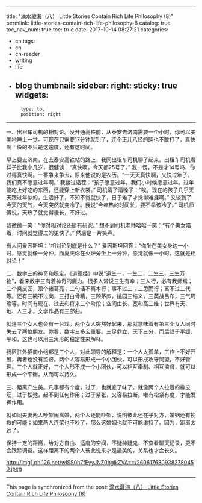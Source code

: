 
---
title: "滴水藏海（八） Little Stories Contain Rich Life Philosophy (8)"
permlink: little-stories-contain-rich-life-philosophy-8
catalog: true
toc_nav_num: true
toc: true
date: 2017-10-14 08:27:21
categories:
- cn
tags:
- cn
- cn-reader
- writing
- life
- blog
thumbnail: 
sidebar:
    right:
        sticky: true
widgets:
    -
        type: toc
        position: right
---


一、出租车司机的相对论。没开通高铁前，从泰安去济南需要一个小时，你可以美美地睡上一觉。可现在只需要17分钟就到了，连个正儿八经的盹也不敢打了。真快啊！快的不只是这速度，还有这时间。

早上要去济南，在去泰安高铁站的路上，我同出租车司机聊了起来。出租车司机看样子比我小几岁，很健谈：“真快啊，今天都25号了。” 我一愣，不是才14号吗，你过得真快啊。一番争来争去，原来他说的是农历。“一天天真快啊，又快过年了，我们真不愿意过年啊。” 我接过话茬：“孩子愿意过年，我们小时候愿意过年。过年能吃上好吃的东西，还能穿上新衣裳。” 司机清了清嗓子：“唉，现在的孩子几乎天天跟过年似的，生活好了，不知不觉就快了，日子难了才觉得难捱啊。” 又谈到了今天的天气，今天突然就变冷了。我说“今年热的时间长，要不早该冷了。” 司机师傅说，天热了就觉得漫长，不好过。

我微微一笑：“你对相对论还挺有研究。” 想不到司机老师哈哈一笑：“有个美女陪着，时间就觉得过的更快了。” 然后是一片笑声。

有人问爱因斯坦：“相对论到底是什么？” 爱因斯坦回答：“你坐在美女身边一小时，感觉就像一分钟，而夏天你在火炉旁坐上一分钟，感觉就像一小时，这就是相对论！”

二、数字三的神奇和稳定。《道德经》中说“道生一，一生二，二生三，三生万物”，看来数字三有着神奇的魔力。很多人常说三生有幸；三人行，必有我师焉；三个臭皮匠，顶个诸葛亮；三句话不离本行；事不过三；三思而行；富不过三代等。还有三碗不过岗，三打白骨精，三顾茅庐，桃园三结义，三英战吕布，三气周瑜等。时间有现在、过去和将来三个阶段；空间由长、宽和高三维；世界有天、地、人三才，文学作品有三部曲。

 就连三个女人也会有一台戏。两个女人突然好起来，那就意味着有第三个女人同时失去了两位朋友。你看，数字三多么重要。三足鼎立，天下三分，而后趋于平缓、平和，这也可以用三角形的稳定性来解释。

我区驻外招商小组都是三个人，对此领导的解释是：一个人太孤单，工作上不好开展，再者也没有监督。两个人容易形成一个小团伙，可以形成攻守同盟，不好管理。三个人就正好，三个人形不成一个小团伙，可以相互牵制、相互监督，就可以形成一个平衡，从而可以持久。

三、距离产生美。凡事都有个度，过了，也就变了味了。就像两个人拉着的橡皮筋，过于松弛，起不到任何作用；过于紧张，又容易拉断。唯有松紧有度，才能发挥作用。

就如同夫妻两人吵架闹离婚，两个人还能吵架，说明彼此还在乎对方，婚姻还有挽救的可能；如果两人连架也不吵了，那么这婚姻也就不可能维持了。因为，距离太远了。

保持一定的距离，给对方自由、适度的空间，不疑神疑鬼，不查看聊天记录，更不会跟踪调查。这样距离下的两个人彼此说来才是最美的，关系也才会长久。

http://img1.ph.126.net/wISS0h7fEyyJNZ0hglkZVA==/2606176809382780450.jpeg

- - -

This page is synchronized from the post: [滴水藏海（八） Little Stories Contain Rich Life Philosophy (8)](https://steemit.com/@bring/little-stories-contain-rich-life-philosophy-8)
